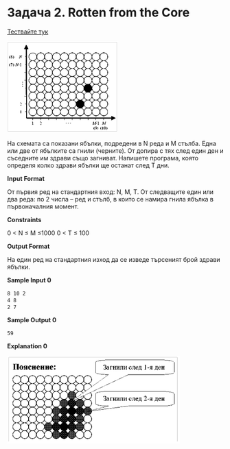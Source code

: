 # Задача 2. Rotten from the Core

[Тествайте тук](https://www.hackerrank.com/contests/practice-5-sda/challenges/rotten-from-the-core)

![Sample Image 1](image-1.png)

На схемата са показани ябълки, подредени в N реда и M стълба. Една или две от ябълките са гнили (черните). От допира с тях след един ден и съседните им здрави също загниват. Напишете програма, която определя колко здрави ябълки ще останат след T дни.

**Input Format**

От първия ред на стандартния вход: N, M, T. От следващите един или два реда: по 2 числа – ред и стълб, в които се намира гнила ябълка в първоначалния момент.

**Constraints**

0 < N ≤ M ≤1000 0 < T ≤ 100

**Output Format**

На един ред на стандартния изход да се изведе търсеният брой здрави ябълки.

**Sample Input 0**
```
8 10 2
4 8
2 7
```

**Sample Output 0**
```
59
```

**Explanation 0**

![Explanation 1](explanation-1.png)
